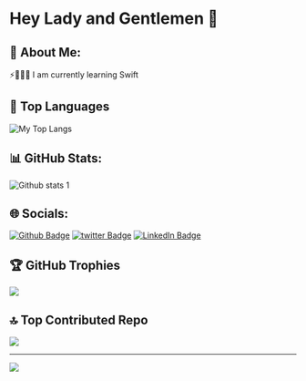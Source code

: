 # Hey Lady and Gentlemen 👋
## 💫 About Me:

⚡👩🏻‍💻 I am currently learning Swift <br>


## 📌 Top Languages

<p float="center">
  <img  src="https://github-readme-stats.vercel.app/api/top-langs/?username=zzehraooner&layout=compact&hide=html,css" alt="My Top Langs" />
</p>


## 📊 GitHub Stats:
![Github stats 1](https://github-readme-stats.vercel.app/api?username=zzehraooner&theme=radical&no-frame=false&no-bg=true&margin-w=4)


## 🌐 Socials:

[![Github Badge](https://img.shields.io/badge/-Github-000?style=quare&labelColor=000&logo=Github&logoColor=white&link=link)](https://github.com/zzehraooner) 
[![twitter Badge](https://img.shields.io/badge/-twitter-FF9800?style=flat-quare&labelColor=FF9800&logo=twitter&logoColor=white&link=link)]([link](https://twitter.com/zzehraooner))
[![LinkedIn Badge](https://img.shields.io/badge/-LinkedIn-0077B5?style=flat-square&logo=linkedin&logoColor=white&link=link)]([link](https://www.linkedin.com/in/zzehraooner))


## 🏆 GitHub Trophies
![](https://github-profile-trophy.vercel.app/?username=zzehraooner&theme=radical&no-frame=false&no-bg=true&margin-w=4)


## 🔝 Top Contributed Repo
![](https://github-contributor-stats.vercel.app/api?username=zzehraooner&limit=5&theme=dark&combine_all_yearly_contributions=true)

---------------------------------------------------------------------------------------------------
[![](https://visitcount.itsvg.in/api?id=Dilanngul&icon=0&color=0)](https://visitcount.itsvg.in)

